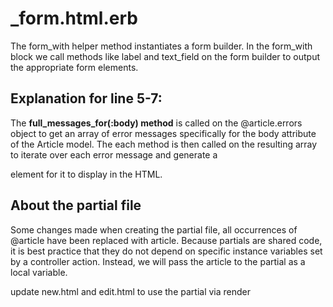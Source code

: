  # _form.html.erb
 The form_with helper method instantiates a form builder. 
 In the form_with block we call methods like label and text_field on the form builder to output the appropriate form elements.

 ## Explanation for line 5-7:
 The **full_messages_for(:body) method** is called on the @article.errors object to get an array of error messages specifically for the body attribute of the Article model. 
 The each method is then called on the resulting array to iterate over each error message and generate a <div> element for it to display in the HTML.

## About the partial file
 Some changes made when creating the partial file, all occurrences of @article have been replaced with article. 
 Because partials are shared code, it is best practice that they do not depend on specific instance variables set by a controller action. 
 Instead, we will pass the article to the partial as a local variable.

 update new.html and edit.html to use the partial via render